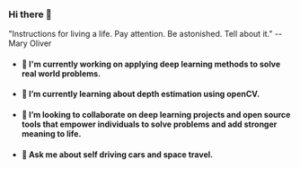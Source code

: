 ### Hi there 👋
"Instructions for living a life. Pay attention. Be astonished. Tell about it." -- Mary Oliver 

* #### 🔭 I'm currently working on applying deep learning methods to solve real world problems.

* #### 🌱 I’m currently learning about depth estimation using openCV.

* #### 👯 I’m looking to collaborate on deep learning projects and open source tools that empower individuals to solve problems and add stronger meaning to life.

* #### 💬 Ask me about self driving cars and space travel.

